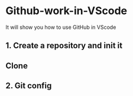 # Github-work-in-VScode
It will show you how to use GitHub in VScode

## 1. Create a repository and init it


## Clone


## 2. Git config
